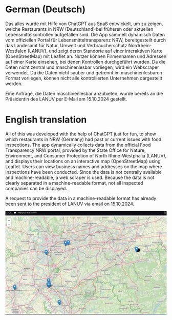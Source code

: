 # German (Deutsch)

Das alles wurde mit Hilfe von ChatGPT aus Spaß entwickelt, um zu zeigen, welche Restaurants in NRW (Deutschland) bei früheren oder aktuellen Lebensmittelkontrollen aufgefallen sind. Die App sammelt dynamisch Daten vom offiziellen Portal für Lebensmitteltransparenz NRW, bereitgestellt durch das Landesamt für Natur, Umwelt und Verbraucherschutz Nordrhein-Westfalen (LANUV), und zeigt deren Standorte auf einer interaktiven Karte (OpenStreetMap) mit Leaflet an. Nutzer können Firmennamen und Adressen auf einer Karte einsehen, bei denen Kontrollen durchgeführt wurden. Da die Daten nicht zentral und maschinenlesbar vorliegen, wird ein Webscraper verwendet. Da die Daten nicht sauber und getrennt im maschinenlesbaren Format vorliegen, können nicht alle kontrollierten Unternehmen dargestellt werden.

Eine Anfrage, die Daten maschinenlesbar anzubieten, wurde bereits an die Präsidentin des LANUV per E-Mail am 15.10.2024 gestellt.

# English translation

All of this was developed with the help of ChatGPT just for fun, to show which restaurants in NRW (Germany) had past or current issues with food inspections. The app dynamically collects data from the official Food Transparency NRW portal, provided by the State Office for Nature, Environment, and Consumer Protection of North Rhine-Westphalia (LANUV), and displays their locations on an interactive map (OpenStreetMap) using Leaflet. Users can view business names and addresses on the map where inspections have been conducted. Since the data is not centrally available and machine-readable, a web scraper is used. Because the data is not clearly separated in a machine-readable format, not all inspected companies can be displayed.

A request to provide the data in a machine-readable format has already been sent to the president of LANUV via email on 15.10.2024.

![Screenshot](./screenshot.jpg)
